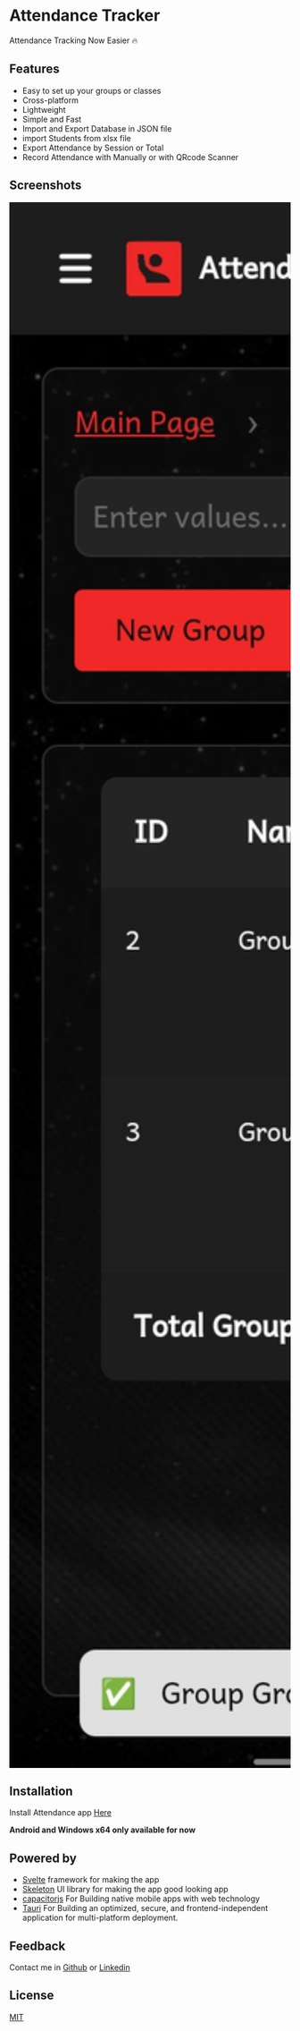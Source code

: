 # Attendance Tracker

Attendance Tracking Now Easier 🔥


## Features

- Easy to set up your groups or classes
- Cross-platform
- Lightweight
- Simple and Fast
- Import and Export Database in JSON file
- import Students from xlsx file
- Export Attendance by Session or Total
- Record Attendance with Manually or with QRcode Scanner


## Screenshots

<div style="display: flex; overflow-x: scroll; width: 100%;">
    <div style="flex: none; height: 70vh; margin-right: 10px; overflow: hidden;">
        <img src="/static/screenshots/screenshot1.jpg" alt="Screenshot 1" style="width: auto; height: 100%;">
    </div>
    <div style="flex: none; height: 70vh; margin-right: 10px; overflow: hidden;">
        <img src="/static/screenshots/screenshot2.png" alt="Screenshot 2" style="width: auto; height: 100%;">
    </div>
    <div style="flex: none; height: 70vh; margin-right: 10px; overflow: hidden;">
        <img src="/static/screenshots/screenshot3.png" alt="Screenshot 3" style="width: auto; height: 100%;">
    </div>
    <div style="flex: none; height: 70vh; margin-right: 10px; overflow: hidden;">
        <img src="/static/screenshots/screenshot4.png" alt="Screenshot 4" style="width: auto; height: 100%;">
    </div>
    <div style="flex: none; height: 70vh; margin-right: 10px; overflow: hidden;">
        <img src="/static/screenshots/screenshot5.png" alt="Screenshot 5" style="width: auto; height: 100%;">
    </div>
    <div style="flex: none; height: 70vh; overflow: hidden;">
        <img src="/static/screenshots/screenshot6.png" alt="Screenshot 6" style="width: auto; height: 100%;">
    </div>
</div>

## Installation

Install Attendance app [Here](https://github.com/IslamZaoui/Attendance/releases)

**Android and Windows x64 only available for now**
    
## Powered by

 - [Svelte](https://svelte.dev/) framework for making the app
 - [Skeleton](https://skeleton.dev/) UI library for making the app good looking app
 - [capacitorjs](https://capacitorjs.com/solution/svelte) For Building native mobile apps with web technology
 - [Tauri](https://tauri.app/) For Building an optimized, secure, and frontend-independent application for multi-platform deployment.


## Feedback

Contact me in [Github](https://github.com/IslamZaoui) or [Linkedin](https://www.linkedin.com/in/zaouiislam/)


## License

[MIT](https://choosealicense.com/licenses/mit/)